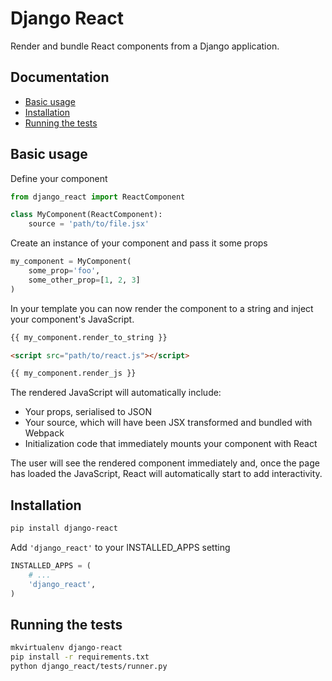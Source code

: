 Django React
============

Render and bundle React components from a Django application.

Documentation
-------------

- [Basic usage](#basic-usage)
- [Installation](#installation)
- [Running the tests](#running-the-tests)

Basic usage
-----------

Define your component

```python
from django_react import ReactComponent

class MyComponent(ReactComponent):
    source = 'path/to/file.jsx'
```

Create an instance of your component and pass it some props

```python
my_component = MyComponent(
    some_prop='foo',
    some_other_prop=[1, 2, 3]
)
```

In your template you can now render the component to a string and
inject your component's JavaScript.

```html
{{ my_component.render_to_string }}

<script src="path/to/react.js"></script>

{{ my_component.render_js }}
```

The rendered JavaScript will automatically include:
- Your props, serialised to JSON
- Your source, which will have been JSX transformed and bundled with Webpack
- Initialization code that immediately mounts your component with React

The user will see the rendered component immediately and, once the
page has loaded the JavaScript, React will automatically start to add
interactivity.

Installation
------------

```bash
pip install django-react
```

Add `'django_react'` to your INSTALLED_APPS setting
```python
INSTALLED_APPS = (
    # ...
    'django_react',
)
```

Running the tests
-----------------

```bash
mkvirtualenv django-react
pip install -r requirements.txt
python django_react/tests/runner.py
```
